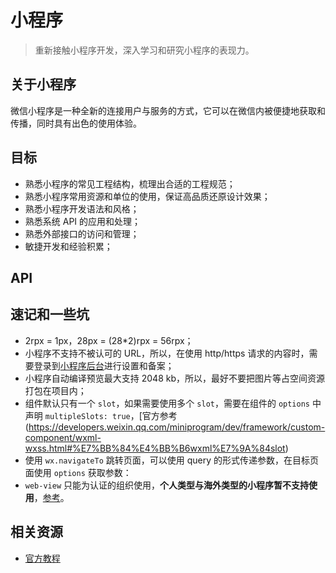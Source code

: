 # 小程序
> 重新接触小程序开发，深入学习和研究小程序的表现力。

## 关于小程序
微信小程序是一种全新的连接用户与服务的方式，它可以在微信内被便捷地获取和传播，同时具有出色的使用体验。

## 目标
- 熟悉小程序的常见工程结构，梳理出合适的工程规范；
- 熟悉小程序常用资源和单位的使用，保证高品质还原设计效果；
- 熟悉小程序开发语法和风格；
- 熟悉系统 API 的应用和处理；
- 熟悉外部接口的访问和管理；
- 敏捷开发和经验积累；

## API

## 速记和一些坑
- 2rpx = 1px，28px = (28*2)rpx = 56rpx；
- 小程序不支持不被认可的 URL，所以，在使用 http/https 请求的内容时，需要登录到[小程序后台](https://mp.weixin.qq.com/)进行设置和备案；
- 小程序自动编译预览最大支持 2048 kb，所以，最好不要把图片等占空间资源打包在项目内；
- 组件默认只有一个 `slot`，如果需要使用多个 `slot`，需要在组件的 `options` 中声明 `multipleSlots: true`，[官方参考(https://developers.weixin.qq.com/miniprogram/dev/framework/custom-component/wxml-wxss.html#%E7%BB%84%E4%BB%B6wxml%E7%9A%84slot)
- 使用 `wx.navigateTo` 跳转页面，可以使用 query 的形式传递参数，在目标页面使用 `options` 获取参数：
- `web-view` 只能为认证的组织使用，**个人类型与海外类型的小程序暂不支持使用**，[参考](https://developers.weixin.qq.com/miniprogram/dev/component/web-view.html)。

## 相关资源
- [官方教程](https://developers.weixin.qq.com/miniprogram/dev/)
